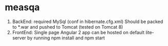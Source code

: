 # measqa

1. BackEnd: required MySql (conf in hibernate.cfg.xml)
Should be packed to *.war and pushed to Tomcat (tested on Tomcat 8)
2. FrontEnd: Single page Angular 2 app can be hosted on default lite-server by running npm install and npm start
